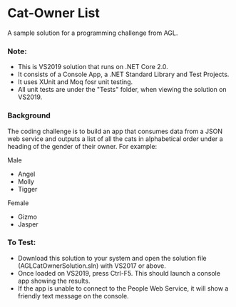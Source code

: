 # Cat-Owner List

A sample solution for a programming challenge from AGL.

### Note:

- This is VS2019 solution that runs on .NET Core 2.0.
- It consists of a Console App, a .NET Standard Library and Test Projects.
- It uses XUnit and Moq fosr unit testing.
- All unit tests are under the "Tests" folder, when viewing the solution on VS2019.


### Background

The coding challenge is to build an app that consumes data from a JSON web service and outputs a list of all the cats in alphabetical order under a heading of the gender of their owner. For example:

Male

  * Angel
  * Molly
  * Tigger

Female

  * Gizmo
  * Jasper
  


  ### To Test:

- Download this solution to your system and open the solution file (AGLCatOwnerSolution.sln) with VS2017 or above.
- Once loaded on VS2019, press Ctrl-F5. This should launch a console app showing the results. 
- If the app is unable to connect to the People Web Service, it will show a friendly text message on the console.